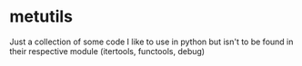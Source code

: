# metutils
Just a collection of some code I like to use in python but isn't to be found in their respective module (itertools, functools, debug)
